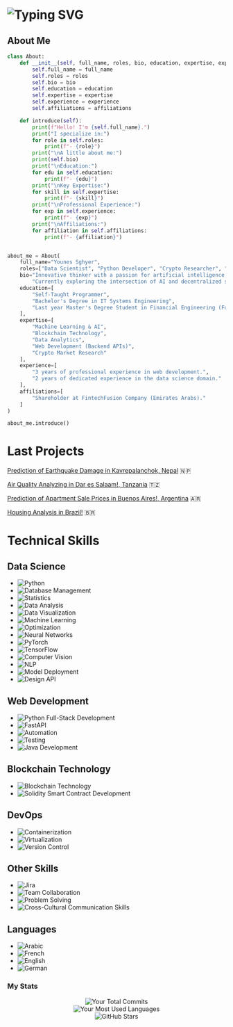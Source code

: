 # ![Typing SVG](https://readme-typing-svg.herokuapp.com?center=true&vCenter=true&size=30&width=650&height=50&lines=Welcome,+I'm+Younes!+👋;Data+Scientist+🧑🏻‍💻;Blockchain+Enthusiast+🌐;Crypto+Researcher+📊;Web+Developer+💻;AI/ML+Specialist+🤖)

## About Me

```python
class About:
    def __init__(self, full_name, roles, bio, education, expertise, experience, affiliations):
        self.full_name = full_name
        self.roles = roles
        self.bio = bio
        self.education = education
        self.expertise = expertise
        self.experience = experience
        self.affiliations = affiliations

    def introduce(self):
        print(f"Hello! I'm {self.full_name}.")
        print("I specialize in:")
        for role in self.roles:
            print(f"- {role}")
        print("\nA little about me:")
        print(self.bio)
        print("\nEducation:")
        for edu in self.education:
            print(f"- {edu}")
        print("\nKey Expertise:")
        for skill in self.expertise:
            print(f"- {skill}")
        print("\nProfessional Experience:")
        for exp in self.experience:
            print(f"- {exp}")
        print("\nAffiliations:")
        for affiliation in self.affiliations:
            print(f"- {affiliation}")


about_me = About(
    full_name="Younes Sghyer",
    roles=["Data Scientist", "Python Developer", "Crypto Researcher", "Web Developer"],
    bio="Innovative thinker with a passion for artificial intelligence, blockchain technology, and financial analytics. "
        "Currently exploring the intersection of AI and decentralized systems to build the future of FinTech.",
    education=[
        "Self-Taught Programmer",
        "Bachelor's Degree in IT Systems Engineering",
        "Last year Master's Degree Student in Financial Engineering (Focusing on AI in Finance)"
    ],
    expertise=[
        "Machine Learning & AI",
        "Blockchain Technology",
        "Data Analytics",
        "Web Development (Backend APIs)",
        "Crypto Market Research"
    ],
    experience=[
        "3 years of professional experience in web development.",
        "2 years of dedicated experience in the data science domain."
    ],
    affiliations=[
        "Shareholder at FintechFusion Company (Emirates Arabs)."
    ]
)

about_me.introduce()
```
# Last Projects

[Prediction of Earthquake Damage in Kavrepalanchok, Nepal](https://github.com/Younes202/Predict-Earthquake-Damage-in-Kavrepalanchok) 🇳🇵

[Air Quality Analyzing in Dar es Salaam!, Tanzania](https://github.com/Younes202/Air-Quality-Analyzing-in-Dar-es-Salaam-) 🇹🇿

[Prediction of Apartment Sale Prices in Buenos Aires!, Argentina](https://github.com/Younes202/Apartment-Sales-in-Buenos-Aires) 🇦🇷

[Housing Analysis in Brazil!](https://github.com/Younes202/Housing-Analysis-in-Brazil) 🇧🇷



# Technical Skills

## Data Science
- ![Python](https://img.shields.io/badge/Python-3776AB.svg?style=for-the-badge&logo=Python&logoColor=white) 
- ![Database Management](https://img.shields.io/badge/Database%20Management-003B57.svg?style=for-the-badge&logo=PostgreSQL&logoColor=white) 
- ![Statistics](https://img.shields.io/badge/Statistical%20Analysis-2E8B57.svg?style=for-the-badge&logo=Statamic&logoColor=white) 
- ![Data Analysis](https://img.shields.io/badge/Data%20Analysis-1F425F.svg?style=for-the-badge) 
- ![Data Visualization](https://img.shields.io/badge/Data%20Visualization-9ACD32.svg?style=for-the-badge&logo=Tableau&logoColor=white) 
- ![Machine Learning](https://img.shields.io/badge/Machine%20Learning-FFA500.svg?style=for-the-badge&logo=TensorFlow&logoColor=white) 
- ![Optimization](https://img.shields.io/badge/Optimization-FFD700.svg?style=for-the-badge)
- ![Neural Networks](https://img.shields.io/badge/Neural%20Networks-4B0082.svg?style=for-the-badge&logo=Keras&logoColor=white)  
- ![PyTorch](https://img.shields.io/badge/PyTorch-EE4C2C.svg?style=for-the-badge&logo=PyTorch&logoColor=white)  
- ![TensorFlow](https://img.shields.io/badge/TensorFlow-FF6F00.svg?style=for-the-badge&logo=TensorFlow&logoColor=white)  
- ![Computer Vision](https://img.shields.io/badge/Computer%20Vision-4682B4.svg?style=for-the-badge&logo=OpenCV&logoColor=white)  
- ![NLP](https://img.shields.io/badge/Natural%20Language%20Processing-32CD32.svg?style=for-the-badge&logo=spaCy&logoColor=white)  
- ![Model Deployment](https://img.shields.io/badge/Model%20Deployment-00BFFF.svg?style=for-the-badge&logo=AWS&logoColor=white)
- ![Design API](https://img.shields.io/badge/API%20Design-00BFFF.svg?style=for-the-badge&logo=Swagger&logoColor=white)

## Web Development
- ![Python Full-Stack Development](https://img.shields.io/badge/Full--Stack%20Python-Development-007396.svg?style=for-the-badge&logo=Node.js&logoColor=white) 
- ![FastAPI](https://img.shields.io/badge/FastAPI-009688.svg?style=for-the-badge&logo=FastAPI&logoColor=white) 
- ![Automation](https://img.shields.io/badge/Automation-8A2BE2.svg?style=for-the-badge&logo=Ansible&logoColor=white) 
- ![Testing](https://img.shields.io/badge/Testing-4CAF50.svg?style=for-the-badge&logo=Mocha&logoColor=white)
- ![Java Development](https://img.shields.io/badge/Java%20Development-007396.svg?style=for-the-badge&logo=Java&logoColor=white)  

## Blockchain Technology 
- ![Blockchain Technology ](https://img.shields.io/badge/Blockchain%20Technology-4682B4.svg?style=for-the-badge&logo=Bitcoin&logoColor=white)
- ![Solidity Smart Contract Development](https://img.shields.io/badge/Solidity%20Smart%20Contract%20Development-663399.svg?style=for-the-badge&logo=Ethereum&logoColor=white) 
  
## DevOps
- ![Containerization](https://img.shields.io/badge/Containerization-2496ED.svg?style=for-the-badge&logo=Docker&logoColor=white) 
- ![Virtualization](https://img.shields.io/badge/Virtualization-563D7C.svg?style=for-the-badge&logo=VMware&logoColor=white) 
- ![Version Control](https://img.shields.io/badge/Version%20Control-181717.svg?style=for-the-badge&logo=GitHub&logoColor=white) 

## Other Skills
- ![Jira](https://img.shields.io/badge/Jira-0052CC.svg?style=for-the-badge&logo=Jira&logoColor=white) 
- ![Team Collaboration](https://img.shields.io/badge/Team%20Collaboration-FF6347.svg?style=for-the-badge&logo=Microsoft%20Teams&logoColor=white) 
- ![Problem Solving](https://img.shields.io/badge/Problem%20Solving-FF4500.svg?style=for-the-badge&logo=Wolfram%20Mathematica&logoColor=white) 
- ![Cross-Cultural Communication Skills](https://img.shields.io/badge/Cross--Cultural%20Communication%20Skills-2E8B57.svg?style=for-the-badge&logo=Google%20Translate&logoColor=white)
  
## Languages
- ![Arabic](https://img.shields.io/badge/Arabic-Native-5C33FF.svg?style=flat-square&logo=Arabic&logoColor=white) 
- ![French](https://img.shields.io/badge/French-Proficient-0078D4.svg?style=flat-square&logo=French&logoColor=white)
- ![English](https://img.shields.io/badge/English-Proficient-217346.svg?style=flat-square&logo=English&logoColor=white) 
- ![German](https://img.shields.io/badge/German-Basic-FFD700.svg?style=flat-square&logo=German&logoColor=black)


### **My Stats**  


<div align="center">
  <img src="https://github-readme-stats.vercel.app/api?username=Younes202&show_icons=true&count_private=true&theme=algolia&hide=stars,prs,issues,contribs&width=500&height=150" alt="Your Total Commits"/>
</div>

<div align="center">
  <img src="https://github-readme-stats.vercel.app/api/top-langs/?username=Younes202&hide=html&layout=compact&theme=algolia&width=500&height=150" alt="Your Most Used Languages"/>
</div>

<div align="center">
  <img src="https://github-readme-streak-stats.herokuapp.com/?user=Younes202&theme=algolia&hide_border=true&width=500&height=150" alt="GitHub Stars"/>
</div>

